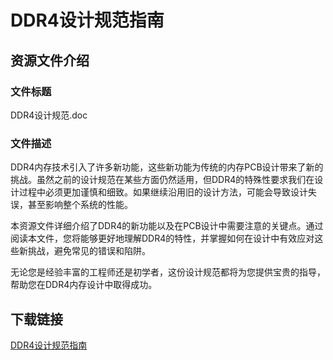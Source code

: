 # DDR4设计规范指南

## 资源文件介绍

### 文件标题
DDR4设计规范.doc

### 文件描述
DDR4内存技术引入了许多新功能，这些新功能为传统的内存PCB设计带来了新的挑战。虽然之前的设计规范在某些方面仍然适用，但DDR4的特殊性要求我们在设计过程中必须更加谨慎和细致。如果继续沿用旧的设计方法，可能会导致设计失误，甚至影响整个系统的性能。

本资源文件详细介绍了DDR4的新功能以及在PCB设计中需要注意的关键点。通过阅读本文件，您将能够更好地理解DDR4的特性，并掌握如何在设计中有效应对这些新挑战，避免常见的错误和陷阱。

无论您是经验丰富的工程师还是初学者，这份设计规范都将为您提供宝贵的指导，帮助您在DDR4内存设计中取得成功。

## 下载链接

[DDR4设计规范指南](https://pan.quark.cn/s/26696a899184)